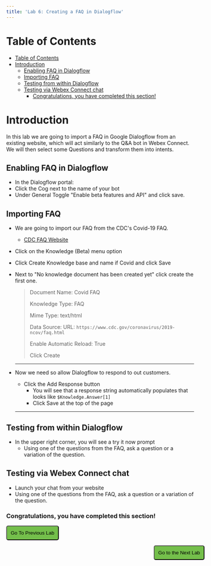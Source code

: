 ```yaml
---
title: 'Lab 6: Creating a FAQ in Dialogflow'
---
```


# Table of Contents
- [Table of Contents](#table-of-contents)
- [Introduction](#introduction)
  - [Enabling FAQ in Dialogflow](#enabling-faq-in-dialogflow)
  - [Importing FAQ](#importing-faq)
  - [Testing from within Dialogflow](#testing-from-within-dialogflow)
  - [Testing via Webex Connect chat](#testing-via-webex-connect-chat)
    - [Congratulations, you have completed this section!](#congratulations-you-have-completed-this-section)

# Introduction
In this lab we are going to import a FAQ in Google Dialogflow from an existing website, which will act similarly to the Q&A bot in Webex Connect.  We will then select some Questions and transform them into intents.

## Enabling FAQ in Dialogflow
- In the Dialogflow portal:
- Click the Cog next to the name of your bot
- Under General Toggle "Enable beta features and API" and click save.


## Importing FAQ
- We are going to import our FAQ from the CDC's Covid-19 FAQ.
  - [CDC FAQ Website](https://www.cdc.gov/coronavirus/2019-ncov/faq.html)
  

- Click on the Knowledge (Beta) menu option
- Click Create Knowledge base and name if Covid and click Save
- Next to "No knowledge document has been created yet" click create the first one.
    > Document Name: Covid FAQ
    >
    > Knowledge Type: FAQ
    >
    > Mime Type: text/html
    >
    > Data Source: URL: `https://www.cdc.gov/coronavirus/2019-ncov/faq.html`
    >
    > Enable Automatic Reload: True
    >
    > Click Create

    ---
- Now we need so allow Dialogflow to respond to out customers.
  - Click the Add Response button
    - You will see that a response string automatically populates that looks like `$Knowledge.Answer[1]`
    - Click Save at the top of the page
  --- 
  
## Testing from within Dialogflow
- In the upper right corner, you will see a try it now prompt
  - Using one of the questions from the FAQ, ask a question or a variation of the question.


## Testing via Webex Connect chat
- Launch your chat from your website
- Using one of the questions from the FAQ, ask a question or a variation of the question.






### Congratulations, you have completed this section! 

<script>
function mainPage() {window.location.href = "https://wxcctechsummit.github.io/wxcclabguides/LTRCCT-3001/CCAI.html";}
function nextLab() 
 {
 window.location.href = "https://wxcctechsummit.github.io/wxcclabguides/LTRCCT-3001/6_CCAI_FAQ.html";
 }
</script>

<div id="button-row">
<button onclick="mainPage()" style="
  border-radius: 5px;
  background-color: rgb(116,191,75);
  padding: 10px;">Go To Previous Lab</button>

<button onclick="nextLab()" style="
  position: absolute;
  right: 200px;
  border-radius: 5px;
  background-color: rgb(116,191,75);
  padding: 10px;">Go to the Next Lab</button>

</div>
